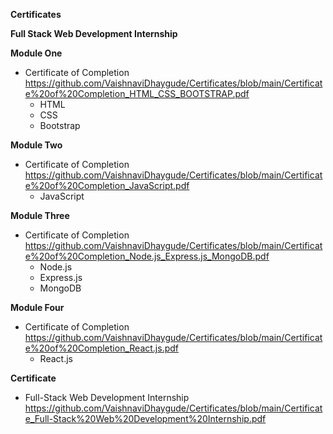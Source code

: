 **Certificates**

**Full Stack Web Development Internship**

**Module One**

- Certificate of Completion https://github.com/VaishnaviDhaygude/Certificates/blob/main/Certificate%20of%20Completion_HTML_CSS_BOOTSTRAP.pdf
  - HTML
  - CSS
  - Bootstrap

**Module Two**

- Certificate of Completion https://github.com/VaishnaviDhaygude/Certificates/blob/main/Certificate%20of%20Completion_JavaScript.pdf
  - JavaScript

**Module Three**

- Certificate of Completion https://github.com/VaishnaviDhaygude/Certificates/blob/main/Certificate%20of%20Completion_Node.js_Express.js_MongoDB.pdf
  - Node.js
  - Express.js
  - MongoDB

**Module Four**

- Certificate of Completion https://github.com/VaishnaviDhaygude/Certificates/blob/main/Certificate%20of%20Completion_React.js.pdf
  - React.js

**Certificate**

- Full-Stack Web Development Internship https://github.com/VaishnaviDhaygude/Certificates/blob/main/Certificate_Full-Stack%20Web%20Development%20Internship.pdf

